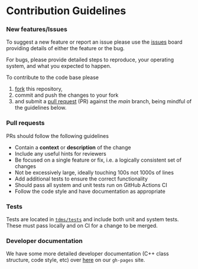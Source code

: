 # Contribution Guidelines

### New features/Issues

To suggest a new feature or report an issue please use the 
[issues](https://github.com/UCL/TDMS/issues) board providing details of either 
the feature or the bug.

For bugs, please provide detailed steps to reproduce, your operating system, and what you expected to happen.

To contribute to the code base please
1. [fork](https://docs.github.com/en/get-started/quickstart/fork-a-repo)
this repository,
2. commit and push the changes to your fork
3. and submit a [pull request](https://docs.github.com/en/pull-requests/collaborating-with-pull-requests/proposing-changes-to-your-work-with-pull-requests/creating-a-pull-request) (PR) against the _main_ branch, being mindful of the guidelines below.

### Pull requests

PRs should follow the following guidelines

- Contain a **context** or **description** of the change
- Include any useful hints for reviewers
- Be focused on a single feature or fix, i.e. a logically consistent set of changes
- Not be excessively large, ideally touching 100s not 1000s of lines
- Add additional tests to ensure the correct functionality
- Should pass all system and unit tests run on GitHub Actions CI
- Follow the code style and have documentation as appropriate

### Tests

Tests are located in [`tdms/tests`](./tdms/tests) and include both unit and system tests. These
must pass locally and on CI for a change to be merged.

### Developer documentation

We have some more detailed developer documentation (C++ class structure, code style, etc) over [here](https://github-pages.ucl.ac.uk/TDMS) on our `gh-pages` site.
